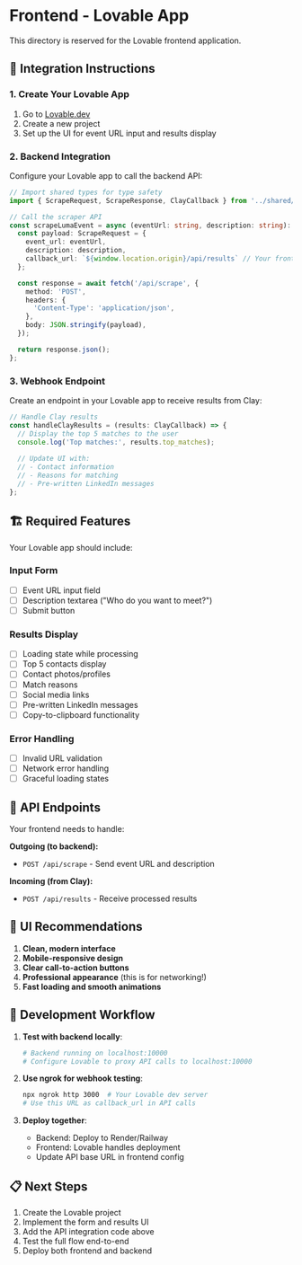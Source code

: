 # Frontend - Lovable App

This directory is reserved for the Lovable frontend application.

## 🎯 Integration Instructions

### 1. Create Your Lovable App
1. Go to [Lovable.dev](https://lovable.dev)
2. Create a new project
3. Set up the UI for event URL input and results display

### 2. Backend Integration
Configure your Lovable app to call the backend API:

```typescript
// Import shared types for type safety
import { ScrapeRequest, ScrapeResponse, ClayCallback } from '../shared/types';

// Call the scraper API
const scrapeLumaEvent = async (eventUrl: string, description: string): Promise<ScrapeResponse> => {
  const payload: ScrapeRequest = {
    event_url: eventUrl,
    description: description,
    callback_url: `${window.location.origin}/api/results` // Your frontend webhook endpoint
  };

  const response = await fetch('/api/scrape', {
    method: 'POST',
    headers: {
      'Content-Type': 'application/json',
    },
    body: JSON.stringify(payload),
  });

  return response.json();
};
```

### 3. Webhook Endpoint
Create an endpoint in your Lovable app to receive results from Clay:

```typescript
// Handle Clay results
const handleClayResults = (results: ClayCallback) => {
  // Display the top 5 matches to the user
  console.log('Top matches:', results.top_matches);
  
  // Update UI with:
  // - Contact information
  // - Reasons for matching
  // - Pre-written LinkedIn messages
};
```

## 🏗️ Required Features

Your Lovable app should include:

### Input Form
- [ ] Event URL input field
- [ ] Description textarea ("Who do you want to meet?")
- [ ] Submit button

### Results Display
- [ ] Loading state while processing
- [ ] Top 5 contacts display
- [ ] Contact photos/profiles
- [ ] Match reasons
- [ ] Social media links
- [ ] Pre-written LinkedIn messages
- [ ] Copy-to-clipboard functionality

### Error Handling
- [ ] Invalid URL validation
- [ ] Network error handling
- [ ] Graceful loading states

## 🔗 API Endpoints

Your frontend needs to handle:

**Outgoing (to backend):**
- `POST /api/scrape` - Send event URL and description

**Incoming (from Clay):**
- `POST /api/results` - Receive processed results

## 📱 UI Recommendations

1. **Clean, modern interface**
2. **Mobile-responsive design**
3. **Clear call-to-action buttons**
4. **Professional appearance** (this is for networking!)
5. **Fast loading and smooth animations**

## 🚀 Development Workflow

1. **Test with backend locally**:
   ```bash
   # Backend running on localhost:10000
   # Configure Lovable to proxy API calls to localhost:10000
   ```

2. **Use ngrok for webhook testing**:
   ```bash
   npx ngrok http 3000  # Your Lovable dev server
   # Use this URL as callback_url in API calls
   ```

3. **Deploy together**:
   - Backend: Deploy to Render/Railway
   - Frontend: Lovable handles deployment
   - Update API base URL in frontend config

## 📋 Next Steps

1. Create the Lovable project
2. Implement the form and results UI
3. Add the API integration code above
4. Test the full flow end-to-end
5. Deploy both frontend and backend 